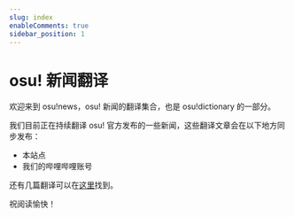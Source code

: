 ```yaml
---
slug: index
enableComments: true
sidebar_position: 1
---
```


# osu! 新闻翻译

欢迎来到 osu!news，osu! 新闻的翻译集合，也是 osu!dictionary 的一部分。

我们目前正在持续翻译 osu! 官方发布的一些新闻，这些翻译文章会在以下地方同步发布：

- 本站点
- 我们的哔哩哔哩账号

还有几篇翻译可以在[这里](https://ohdmire.github.io/osu)找到。

祝阅读愉快！

<!-- truncate -->
